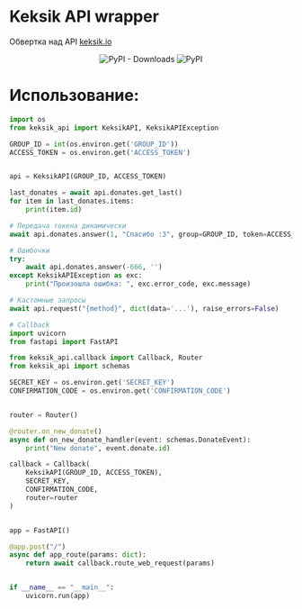 # Keksik API wrapper

Обвертка над API [keksik.io](https://keksik.io/api)

<p align="center">
  <img alt="PyPI - Downloads" src="https://img.shields.io/pypi/dm/keksik-api">
  <img alt="PyPI" src="https://img.shields.io/pypi/v/keksik-api?color=green&label=PyPI">
</p>

# Использование:
```python
import os
from keksik_api import KeksikAPI, KeksikAPIException

GROUP_ID = int(os.environ.get('GROUP_ID'))
ACCESS_TOKEN = os.environ.get('ACCESS_TOKEN')


api = KeksikAPI(GROUP_ID, ACCESS_TOKEN)

last_donates = await api.donates.get_last()
for item in last_donates.items:
    print(item.id)

# Передача токена динамически
await api.donates.answer(1, "Спасибо :3", group=GROUP_ID, token=ACCESS_TOKEN)

# Ошибочки
try:
    await api.donates.answer(-666, '')
except KeksikAPIException as exc:
    print("Произошла ошибка: ", exc.error_code, exc.message)

# Кастомные запросы
await api.request("{method}", dict(data='...'), raise_errors=False)

# Callback
import uvicorn
from fastapi import FastAPI

from keksik_api.callback import Callback, Router
from keksik_api import schemas

SECRET_KEY = os.environ.get('SECRET_KEY')
CONFIRMATION_CODE = os.environ.get('CONFIRMATION_CODE')


router = Router()

@router.on_new_donate()
async def on_new_donate_handler(event: schemas.DonateEvent):
    print("New donate", event.donate.id)

callback = Callback(
    KeksikAPI(GROUP_ID, ACCESS_TOKEN),
    SECRET_KEY,
    CONFIRMATION_CODE,
    router=router
)


app = FastAPI()

@app.post("/")
async def app_route(params: dict):
    return await callback.route_web_request(params)


if __name__ == "__main__":
    uvicorn.run(app)
```